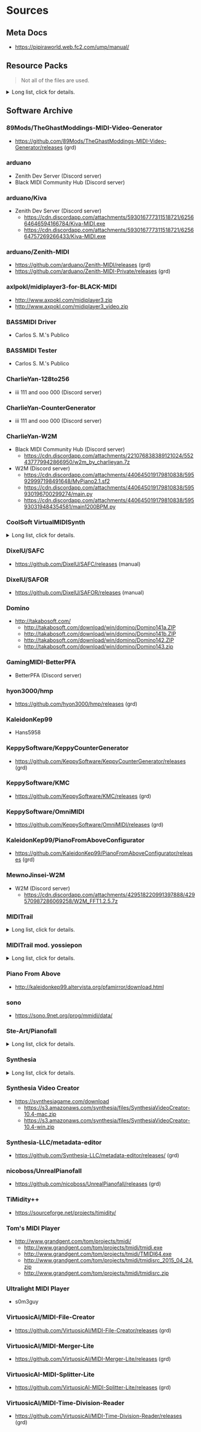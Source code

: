 # Sources

## Meta Docs

- https://pipiraworld.web.fc2.com/ump/manual/

## Resource Packs

> Not all of the files are used.
<details><summary>Long list, click for details.</summary>

- https://cdn.discordapp.com/attachments/342003805270966284/382789931556274179/UMP_SkinMods.rar
- https://cdn.discordapp.com/attachments/342003805270966284/385094539775442956/PFA.rar
- https://cdn.discordapp.com/attachments/342003805270966284/385094759972208641/TGM.rar
- https://cdn.discordapp.com/attachments/342003805270966284/386013322266542101/PFA_And_TGM.rar
- https://cdn.discordapp.com/attachments/387414720837320706/387420453188141056/MIDITrail_UMP_Skin_1.1.7z
- https://cdn.discordapp.com/attachments/387414720837320706/387422708230520854/HBRDnot3s_Skin_1.2.7z
- https://cdn.discordapp.com/attachments/387414720837320706/387524953895075840/1.2_Beta_1.rar
- https://cdn.discordapp.com/attachments/387414720837320706/387760218445971456/HD_texture_pack_for_MIDITrail.zip
- https://cdn.discordapp.com/attachments/387414720837320706/387826075155038218/UMP_Synthesia_0.8.2_skin.zip
- https://cdn.discordapp.com/attachments/387414720837320706/387938970152992768/PFA.rar
- https://cdn.discordapp.com/attachments/387414720837320706/387939021449461770/TGM.rar
- https://cdn.discordapp.com/attachments/387414720837320706/388311506019680277/TGM.rar
- https://cdn.discordapp.com/attachments/387414720837320706/388311508821606400/PFA.rar
- https://cdn.discordapp.com/attachments/387414720837320706/388329783143956481/DominoOnion.rar
- https://cdn.discordapp.com/attachments/387414720837320706/388329783295082510/Domino.rar
- https://cdn.discordapp.com/attachments/387414720837320706/388358270617911296/TGM.rar
- https://cdn.discordapp.com/attachments/387414720837320706/388358273721565194/PFA.rar
- https://cdn.discordapp.com/attachments/387414720837320706/388622175583862785/Domino.rar
- https://cdn.discordapp.com/attachments/387414720837320706/388622177072840704/Domino_Onion.rar
- https://cdn.discordapp.com/attachments/387414720837320706/388667310744797185/MIDITrail.rar
- https://cdn.discordapp.com/attachments/387414720837320706/388852080896638976/UMP_Pakiucs_neon_negative_keys.zip
- https://cdn.discordapp.com/attachments/387414720837320706/388902538881138700/FLStudioModern.rar
- https://cdn.discordapp.com/attachments/387414720837320706/388922898997444608/FLStudio_Flat.rar
- https://cdn.discordapp.com/attachments/387414720837320706/388922908585754625/FLStudio_Classic.rar
- https://cdn.discordapp.com/attachments/387414720837320706/389081789416734724/1.2.1_HBRDnot3s.7z
- https://cdn.discordapp.com/attachments/387414720837320706/389249821950869515/1.2.1_HBRDnot3s.7z
- https://cdn.discordapp.com/attachments/387414720837320706/389903833406504970/PFA_UMP_Modded_by_AwesomeGamer89.7z
- https://cdn.discordapp.com/attachments/387414720837320706/389905725654171648/Textures.7z
- https://cdn.discordapp.com/attachments/387414720837320706/389961823656476692/MIDIVoyager_UMP_Modded_by_AwesomeGamer89.7z
- https://cdn.discordapp.com/attachments/387414720837320706/389969576378761228/Barcode_UMP_by_AwesomeGamer89.7z
- https://cdn.discordapp.com/attachments/387414720837320706/390052087284760576/Domino.rar
- https://cdn.discordapp.com/attachments/387414720837320706/390052098013790208/FLStudio_Classic.rar
- https://cdn.discordapp.com/attachments/387414720837320706/390052098449866753/Domino_Onion.rar
- https://cdn.discordapp.com/attachments/387414720837320706/390052100815585280/FLStudio_Flat.rar
- https://cdn.discordapp.com/attachments/387414720837320706/390052101939789824/MIDITrail.rar
- https://cdn.discordapp.com/attachments/387414720837320706/390052102090653696/FLStudio_Modern.rar
- https://cdn.discordapp.com/attachments/387414720837320706/390052106171580416/PFA.rar
- https://cdn.discordapp.com/attachments/387414720837320706/390052111007875072/TGMP.rar
- https://cdn.discordapp.com/attachments/387414720837320706/390290636244516864/1.2.2_HBRDnot3s.7z
- https://cdn.discordapp.com/attachments/387414720837320706/394288117537832960/PFA_Skin_1.2.2.7z
- https://cdn.discordapp.com/attachments/387414720837320706/395879729603018753/PFA_1.2.2_-_4096X23044K_PFA.7z
- https://cdn.discordapp.com/attachments/387414720837320706/395901286505250816/PFA_1.2.2_-_PFA_128_4096X23044K_PFA.7z
- https://cdn.discordapp.com/attachments/387414720837320706/401535948094963712/resourcepacks.7z
- https://cdn.discordapp.com/attachments/387414720837320706/401535948094963712/resourcepacks.7z
- https://cdn.discordapp.com/attachments/387414720837320706/401759960804884480/HyperKeys.rar
- https://cdn.discordapp.com/attachments/387414720837320706/401759960804884480/HyperKeys.rar
- https://cdn.discordapp.com/attachments/387414720837320706/401828560354148363/Glitched.7z
- https://cdn.discordapp.com/attachments/387414720837320706/417008382357274625/UMP_1.3_7_PFA_Textures_720p_by_WoofFace4000.7z
- https://cdn.discordapp.com/attachments/387414720837320706/419798036101857280/UltraLight_MIDIPlayer_Texture_Pack_by_YAMAHAPSR_800.7z
- https://cdn.discordapp.com/attachments/387414720837320706/422021298252677134/YAMAs_Piano_1.1.0.7z
- https://cdn.discordapp.com/attachments/387414720837320706/435636668012429312/Domino_1.43_Translated.rar
- https://cdn.discordapp.com/attachments/387414720837320706/450389710544699403/Mixed_up_skins_alexs_skin_v7.zip
- https://cdn.discordapp.com/attachments/387414720837320706/450389845550825492/emex.zip
- https://cdn.discordapp.com/attachments/387414720837320706/454076847840559114/Crystal.7z
- https://cdn.discordapp.com/attachments/387414720837320706/456828642605924363/HBFMP.7z
- https://cdn.discordapp.com/attachments/387414720837320706/465726897020731402/PFATrail_mod_by_GamingMidi.rar
- https://cdn.discordapp.com/attachments/387414720837320706/471195488557727744/UserPack_0.0.2.8.7z
- https://cdn.discordapp.com/attachments/387414720837320706/485854515241680926/Logo_the_pizza_pies_skin.rar
- https://cdn.discordapp.com/attachments/387414720837320706/506335894551134208/PFA_4K_UMP.zip
- https://cdn.discordapp.com/attachments/387414720837320706/506948322624536576/Domino143.7z
- https://cdn.discordapp.com/attachments/387414720837320706/507112558122237953/Hecterium.7z
- https://cdn.discordapp.com/attachments/387414720837320706/509113236566573121/Xanderoskaups_Piano.zip
- https://cdn.discordapp.com/attachments/387414720837320706/509514497573257247/synthesialn.zip
- https://cdn.discordapp.com/attachments/387414720837320706/511363088734355456/a_deepfryed_texturepack_because_im_bored.zip
- https://cdn.discordapp.com/attachments/387414720837320706/511621828242964490/InferniSkin_1.0.zip
- https://cdn.discordapp.com/attachments/387414720837320706/512388443574370305/license.zip
- https://cdn.discordapp.com/attachments/387414720837320706/513586816876806154/Colins_Resourcepack_v1.0.7z
- https://cdn.discordapp.com/attachments/387414720837320706/513718847396904982/Xanderoskaups_Piano.zip
- https://cdn.discordapp.com/attachments/387414720837320706/526041894594281476/Poisonous_Cat_Link_Skin_1.1.rar
- https://cdn.discordapp.com/attachments/387414720837320706/526155308943540224/Synthesia.zip
- https://cdn.discordapp.com/attachments/387414720837320706/526155455664488459/Synthesia_2.zip
- https://cdn.discordapp.com/attachments/387414720837320706/530167391905251339/PFA_1080p_UMP.zip
- https://cdn.discordapp.com/attachments/387414720837320706/534559282637701129/My_UMP_colour_scheme.zip
- https://cdn.discordapp.com/attachments/387414720837320706/534753418489888778/Pc_Link_Skin_1.3.rar
- https://cdn.discordapp.com/attachments/387414720837320706/546094854514409492/umpskin.zip
- https://cdn.discordapp.com/attachments/387414720837320706/560005197544292362/128to256.zip
- https://cdn.discordapp.com/attachments/387414720837320706/560463410622627849/128to256.zip
- https://cdn.discordapp.com/attachments/387414720837320706/560735387304329227/128to256.zip
- https://cdn.discordapp.com/attachments/387414720837320706/587704334733803561/Lucas_Colored_Synthesia_Skin_V2.zip
- https://cdn.discordapp.com/attachments/387414720837320706/587704338890096658/Lucas_Colored_Synthesia_Skin.zip
- https://cdn.discordapp.com/attachments/387414720837320706/592946405115559950/MyBoard.zip
- https://cdn.discordapp.com/attachments/387414720837320706/595064160128204802/pfavizkhang6-30-19.7z
- https://cdn.discordapp.com/attachments/387414720837320706/602589939062013966/MPP_Keys.zip
- https://cdn.discordapp.com/attachments/387414720837320706/602720118388293642/MPP_Keys_Final.zip
- https://cdn.discordapp.com/attachments/387414720837320706/602994155441881138/pfaframedump7-22-19.7z
- https://cdn.discordapp.com/attachments/387414720837320706/605511964764012567/PianoFromAbove_1080p.zip
- https://cdn.discordapp.com/attachments/387414720837320706/606199931660795904/pfavizkhang7-31-19.7z
- https://cdn.discordapp.com/attachments/387414720837320706/606201328120889345/pfaframedump7-31-19.7z
- https://cdn.discordapp.com/attachments/387414720837320706/613171742776754176/ShitPFA.7z
- https://cdn.discordapp.com/attachments/387414720837320706/613573687882416131/MuseScore_Keys.zip
- https://cdn.discordapp.com/attachments/387414720837320706/614029523805143070/Synthesia.zip
- https://cdn.discordapp.com/attachments/387414720837320706/615345851010908160/Untextured.zip
- https://cdn.discordapp.com/attachments/387414720837320706/617220619028660225/UMP_resource_packs_made_by_YMI_Black_Moon.zip
- https://cdn.discordapp.com/attachments/387414720837320706/617220624724787220/Zenith_resource_packs_and_palettes_made_by_YMI_Black_Moon.zip
- https://cdn.discordapp.com/attachments/427673080089804800/428281551135047680/FuzzKeys.7z
- https://cdn.discordapp.com/attachments/427673080089804800/446190240898613270/Piano_From_Above.zip
- https://cdn.discordapp.com/attachments/427673080089804800/446192491536842752/TGMs_Video_Generator.zip
- https://cdn.discordapp.com/attachments/427673080089804800/446194532866850817/Fl_Studio_Classic.zip
- https://cdn.discordapp.com/attachments/427673080089804800/449432346882473984/Cramels.7z
- https://cdn.discordapp.com/attachments/427673080089804800/455396926385291266/YAMAs_Piano_1.1.0.7z
- https://cdn.discordapp.com/attachments/427673080089804800/459980251464990720/Synthesia_.zip
- https://cdn.discordapp.com/attachments/427673080089804800/462935630532444162/HFBMP_Textures_for_UltraLight_MIDIPlayer_by_YAMAHAPSR_800.zip
- https://cdn.discordapp.com/attachments/427673080089804800/464330164172619777/HyperKeys_Fixed.zip
- https://cdn.discordapp.com/attachments/427673080089804800/500877348137074698/Cramels_testure_4.7z
- https://cdn.discordapp.com/attachments/427673080089804800/505117453072859137/BeatMIDI.zip
- https://cdn.discordapp.com/attachments/427673080089804800/505166822786727936/BeatMIDI011.zip
- https://cdn.discordapp.com/attachments/427673080089804800/505172993098514463/BeatMIDI011SNC.zip
- https://cdn.discordapp.com/attachments/427673080089804800/505922751203115008/memeidk.7z
- https://cdn.discordapp.com/attachments/427673080089804800/511363551890374657/a_deepfryed_texturepack_because_im_bored.zip
- https://cdn.discordapp.com/attachments/427673080089804800/513552395901599755/Genyous_Skin_V2.zip
- https://cdn.discordapp.com/attachments/427673080089804800/513571673015058452/BKB10s_Dark_Theme.zip
- https://cdn.discordapp.com/attachments/427673080089804800/513726243057827852/Xanderoskaups_Piano.zip
- https://cdn.discordapp.com/attachments/427673080089804800/513726470250692609/MidiVoyager.zip
- https://cdn.discordapp.com/attachments/427673080089804800/521525800273444892/ChromaRainbowPack.zip
- https://cdn.discordapp.com/attachments/427673080089804800/523008255841009675/SZTypeA.zip
- https://cdn.discordapp.com/attachments/427673080089804800/523008271439626240/SZTypeB.zip
- https://cdn.discordapp.com/attachments/427673080089804800/532618035903725589/UMP_Default_for_1080p.zip
- https://cdn.discordapp.com/attachments/427673080089804800/567761847982358538/Xanderoskaups_Piano.zip
- https://cdn.discordapp.com/attachments/427673080089804800/568403476753809408/Valse_Piano.zip
- https://cdn.discordapp.com/attachments/427673080089804800/572298343922008075/Zelskin.zip
- https://cdn.discordapp.com/attachments/427673080089804800/583024884112818253/Synthesia_9.zip
- https://cdn.discordapp.com/attachments/427673080089804800/606918862012809313/Valse_Piano.zip
- https://cdn.discordapp.com/attachments/427673080089804800/609947545644302339/PianoFromAbove_1080p.zip
- https://cdn.discordapp.com/attachments/427673080089804800/616041966978859104/Valse_Piano_1080p.zip
- https://cdn.discordapp.com/attachments/427673080089804800/616215871379210277/Valse_Piano_1080p.zip
- https://cdn.discordapp.com/attachments/427673080089804800/617219528157298688/UMP_resource_packs_made_by_YMI_Black_Moon.zip
- https://cdn.discordapp.com/attachments/514252322503655425/587703795350372353/Lucas_Colored_Synthesia_Skin_V2.zip
- https://cdn.discordapp.com/attachments/514252322503655425/587703804275720208/Lucas_Colored_Synthesia_Skin.zip
- https://cdn.discordapp.com/attachments/551402771933298688/566252164058578957/Domino.7z
- https://cdn.discordapp.com/attachments/569034019266887690/569034313681862678/Default.zip
- https://cdn.discordapp.com/attachments/569034019266887690/570896157832642561/Fresh_Start.zip
- https://cdn.discordapp.com/attachments/569034019266887690/571785189294997508/Solid_Notes.zip
- https://cdn.discordapp.com/attachments/569034019266887690/576289924374855680/Kitsune_Zenith_Resources_Pack.zip
- https://cdn.discordapp.com/attachments/569034019266887690/576347738535624706/Kitsune__Resources_Pack_Fix_note_edge.zip
- https://cdn.discordapp.com/attachments/569034019266887690/592945764976689152/MyBoard.zip
- https://cdn.discordapp.com/attachments/569034019266887690/593720001953792001/Kitsune_Keyboard_Pack_v.2.4.zip
- https://cdn.discordapp.com/attachments/569034019266887690/594689716541063188/invert_colors_pfa.zip
- https://cdn.discordapp.com/attachments/569034019266887690/599229288893382656/Synthesia_Nico_Edition.zip
- https://cdn.discordapp.com/attachments/569034019266887690/599259321599262722/NICOPIANO.zip
- https://cdn.discordapp.com/attachments/569034019266887690/599552564689895447/NICOPIANO.zip
- https://cdn.discordapp.com/attachments/569034019266887690/602884407279484928/Corrupted_Default.zip
- https://cdn.discordapp.com/attachments/569034019266887690/603058375517011978/ETOTs_Pack.zip
- https://cdn.discordapp.com/attachments/569034019266887690/606852287188434958/kellyPIANO.zip
- https://cdn.discordapp.com/attachments/569034019266887690/606863052091949059/kellyPIANO.zip
- https://cdn.discordapp.com/attachments/569034019266887690/607052776110817310/kellyPIANO.zip
- https://cdn.discordapp.com/attachments/569034019266887690/607191851111415838/kellyPIANO.zip
- https://cdn.discordapp.com/attachments/569034019266887690/607208553954017284/kellyPIANO.zip
- https://cdn.discordapp.com/attachments/569034019266887690/607218320441212952/kellyPIANO.zip
- https://cdn.discordapp.com/attachments/569034019266887690/607448664402558994/kellyPIANO.zip
- https://cdn.discordapp.com/attachments/569034019266887690/607519619011313666/kellyPIANO.zip
- https://cdn.discordapp.com/attachments/569034019266887690/607752737018347521/kellyPIANO.zip
- https://cdn.discordapp.com/attachments/569034019266887690/607783485624549406/ETOTs_Pack_Alternative_Edition.zip
- https://cdn.discordapp.com/attachments/569034019266887690/608152256831029259/kellyPIANO.zip
- https://cdn.discordapp.com/attachments/569034019266887690/611842898157240320/kellyPIANO.zip
- https://cdn.discordapp.com/attachments/569034019266887690/612633900728057866/Synthesia_Palettes.zip
- https://cdn.discordapp.com/attachments/569034019266887690/615230541893206043/ETOTs_Piano_v1.0.1.zip
- https://cdn.discordapp.com/attachments/569034019266887690/616507177187934208/UMP_Pack_V1.zip
- https://cdn.discordapp.com/attachments/569034019266887690/616944303838855168/UMP_Pack_V1.0.1.zip
- https://cdn.discordapp.com/attachments/569034019266887690/617220054680862740/Zenith_resource_packs_and_palettes_made_by_YMI_Black_Moon.zip
- https://cdn.discordapp.com/attachments/569034019266887690/622047174989053972/SynthesiaUltimate.zrp
- https://cdn.discordapp.com/attachments/569034019266887690/622506836527939623/OldSchool.zrp
- https://cdn.discordapp.com/attachments/569034019266887690/623008092790980658/Shit_Pack.zip
- https://cdn.discordapp.com/attachments/569034019266887690/623433012180418560/kellyPIANO.zip
- https://cdn.discordapp.com/attachments/569034019266887690/623480107507646465/kellyPIANO.zip
- https://cdn.discordapp.com/attachments/569034019266887690/625824975407808512/ETOTs_Pack_1.0.2.zip

</details>

## Software Archive

### 89Mods/TheGhastModdings-MIDI-Video-Generator

- https://github.com/89Mods/TheGhastModdings-MIDI-Video-Generator/releases (grd)

### arduano

- Zenith Dev Server (Discord server)
- Black MIDI Community Hub (Discord server)

### arduano/Kiva

- Zenith Dev Server (Discord server)
  - https://cdn.discordapp.com/attachments/593016777311518721/625664646594166784/Kiva-MIDI.exe
  - https://cdn.discordapp.com/attachments/593016777311518721/625664757269266433/Kiva-MIDI.exe

### arduano/Zenith-MIDI

- https://github.com/arduano/Zenith-MIDI/releases (grd)
- https://github.com/arduano/Zenith-MIDI-Private/releases (grd)

### axlpokl/midiplayer3-for-BLACK-MIDI

- http://www.axpokl.com/midiplayer3.zip
- http://www.axpokl.com/midiplayer3_video.zip

### BASSMIDI Driver

- Carlos S. M.'s Publico

### BASSMIDI Tester

- Carlos S. M.'s Publico

### CharlieYan-128to256

- iii 111 and ooo 000 (Discord server)

### CharlieYan-CounterGenerator

- iii 111 and ooo 000 (Discord server)

### CharlieYan-W2M

- Black MIDI Community Hub (Discord server)
  - https://cdn.discordapp.com/attachments/221076838389121024/552437779942866950/w2m_by_charlieyan.7z
- W2M (Discord server)
  - https://cdn.discordapp.com/attachments/440645019179810838/595929997198491648/MyPiano2.1.sf2
  - https://cdn.discordapp.com/attachments/440645019179810838/595930196700299274/main.py
  - https://cdn.discordapp.com/attachments/440645019179810838/595930319484354581/main1200BPM.py

### CoolSoft VirtualMIDISynth

<details><summary>Long list, click for details.</summary>

- https://coolsoft.altervista.org/en/virtualmidisynth
  - https://coolsoft.altervista.org/en/download/CoolSoft_VirtualMIDISynth_1.10.0.exe
  - https://coolsoft.altervista.org/en/download/CoolSoft_VirtualMIDISynth_1.10.1.exe
  - https://coolsoft.altervista.org/en/download/CoolSoft_VirtualMIDISynth_1.12.0.exe
  - https://coolsoft.altervista.org/en/download/CoolSoft_VirtualMIDISynth_1.12.1.exe
  - https://coolsoft.altervista.org/en/download/CoolSoft_VirtualMIDISynth_1.13.0.exe
  - https://coolsoft.altervista.org/en/download/CoolSoft_VirtualMIDISynth_1.14.0.exe
  - https://coolsoft.altervista.org/en/download/CoolSoft_VirtualMIDISynth_1.14.1.exe
  - https://coolsoft.altervista.org/en/download/CoolSoft_VirtualMIDISynth_1.15.0.exe
  - https://coolsoft.altervista.org/en/download/CoolSoft_VirtualMIDISynth_1.15.1.exe
  - https://coolsoft.altervista.org/en/download/CoolSoft_VirtualMIDISynth_1.15.2.exe
  - https://coolsoft.altervista.org/en/download/CoolSoft_VirtualMIDISynth_1.16.0.exe
  - https://coolsoft.altervista.org/en/download/CoolSoft_VirtualMIDISynth_1.16.1.exe
  - https://coolsoft.altervista.org/en/download/CoolSoft_VirtualMIDISynth_1.17.0.exe
  - https://coolsoft.altervista.org/en/download/CoolSoft_VirtualMIDISynth_1.17.1.exe
  - https://coolsoft.altervista.org/en/download/CoolSoft_VirtualMIDISynth_1.8.0.exe
  - https://coolsoft.altervista.org/en/download/CoolSoft_VirtualMIDISynth_1.8.1.exe
  - https://coolsoft.altervista.org/en/download/CoolSoft_VirtualMIDISynth_1.8.2.exe
  - https://coolsoft.altervista.org/en/download/CoolSoft_VirtualMIDISynth_1.9.0.exe
  - https://coolsoft.altervista.org/en/download/CoolSoft_VirtualMIDISynth_1.9.1.exe
  - https://coolsoft.altervista.org/en/download/CoolSoft_VirtualMIDISynth_1.9.2.exe
  - https://coolsoft.altervista.org/en/download/CoolSoft_VirtualMIDISynth_2.0.0.exe
  - https://coolsoft.altervista.org/en/download/CoolSoft_VirtualMIDISynth_2.0.1.exe
  - https://coolsoft.altervista.org/en/download/CoolSoft_VirtualMIDISynth_2.1.0.exe
  - https://coolsoft.altervista.org/en/download/CoolSoft_VirtualMIDISynth_2.2.1.exe
  - https://coolsoft.altervista.org/en/download/CoolSoft_VirtualMIDISynth_2.3.2.exe
  - https://coolsoft.altervista.org/en/download/CoolSoft_VirtualMIDISynth_2.4.1.exe
  - https://coolsoft.altervista.org/en/download/CoolSoft_VirtualMIDISynth_2.5.4.exe
  - https://coolsoft.altervista.org/en/download/CoolSoft_VirtualMIDISynth_2.6.0.exe
  - https://coolsoft.altervista.org/en/download/CoolSoft_VirtualMIDISynth_2.7.2.exe
  - https://coolsoft.altervista.org/en/download/CoolSoft_VirtualMIDISynth_2.7.3.exe
- Carlos S. M.'s Publico

</details>

### DixelU/SAFC

- https://github.com/DixelU/SAFC/releases (manual)

### DixelU/SAFOR

- https://github.com/DixelU/SAFOR/releases (manual)

### Domino

- http://takabosoft.com/
  - http://takabosoft.com/download/win/domino/Domino141a.ZIP
  - http://takabosoft.com/download/win/domino/Domino141b.ZIP
  - http://takabosoft.com/download/win/domino/Domino142.ZIP
  - http://takabosoft.com/download/win/domino/Domino143.zip

### GamingMIDI-BetterPFA

- BetterPFA (Discord server)

### hyon3000/hmp

- https://github.com/hyon3000/hmp/releases (grd)

### KaleidonKep99

- Hans5958

### KeppySoftware/KeppyCounterGenerator

- https://github.com/KeppySoftware/KeppyCounterGenerator/releases (grd)

### KeppySoftware/KMC

- https://github.com/KeppySoftware/KMC/releases (grd)

### KeppySoftware/OmniMIDI

- https://github.com/KeppySoftware/OmniMIDI/releases (grd)

### KaleidonKep99/PianoFromAboveConfigurator

- https://github.com/KaleidonKep99/PianoFromAboveConfigurator/releases (grd)

### MewnoJinsei-W2M

- W2M (Discord server)
  - https://cdn.discordapp.com/attachments/429518220991397888/429570987286069258/W2M_FFT1.2.5.7z

### MIDITrail

<details><summary>Long list, click for details.</summary>

- https://osdn.net/projects/miditrail/releases/
  - https://osdn.net/frs/redir.php?m=xtom_hk&f=miditrail/47684/MIDITrail-Ver.1.0.0.zip
  - https://osdn.net/frs/redir.php?m=xtom_hk&f=miditrail/47684/MIDITrail-Ver.1.0.0src.zip
  - https://osdn.net/frs/redir.php?m=xtom_hk&f=miditrail/47758/MIDITrail-Ver.1.0.1.zip
  - https://osdn.net/frs/redir.php?m=xtom_hk&f=miditrail/47758/MIDITrail-Ver.1.0.1src.zip
  - https://osdn.net/frs/redir.php?m=xtom_hk&f=miditrail/47940/MIDITrail-Ver.1.0.2.zip
  - https://osdn.net/frs/redir.php?m=xtom_hk&f=miditrail/47940/MIDITrail-Ver.1.0.2src.zip
  - https://osdn.net/frs/redir.php?m=xtom_hk&f=miditrail/48251/MIDITrail-Ver.1.0.3.zip
  - https://osdn.net/frs/redir.php?m=xtom_hk&f=miditrail/48251/MIDITrail-Ver.1.0.3src.zip
  - https://osdn.net/frs/redir.php?m=xtom_hk&f=miditrail/48413/MIDITrail-Ver.1.0.4.zip
  - https://osdn.net/frs/redir.php?m=xtom_hk&f=miditrail/48413/MIDITrail-Ver.1.0.4src.zip
  - https://osdn.net/frs/redir.php?m=xtom_hk&f=miditrail/48527/MIDITrail-Ver.1.0.5.zip
  - https://osdn.net/frs/redir.php?m=xtom_hk&f=miditrail/48527/MIDITrail-Ver.1.0.5src.zip
  - https://osdn.net/frs/redir.php?m=xtom_hk&f=miditrail/48740/MIDITrail-Ver.1.1.0beta.zip
  - https://osdn.net/frs/redir.php?m=xtom_hk&f=miditrail/48740/MIDITrail-Ver.1.1.0betasrc.zip
  - https://osdn.net/frs/redir.php?m=xtom_hk&f=miditrail/49014/MIDITrail-Ver.1.1.0.zip
  - https://osdn.net/frs/redir.php?m=xtom_hk&f=miditrail/49014/MIDITrail-Ver.1.1.0src.zip
  - https://osdn.net/frs/redir.php?m=xtom_hk&f=miditrail/49403/MIDITrail-Ver.1.1.1.zip
  - https://osdn.net/frs/redir.php?m=xtom_hk&f=miditrail/49403/MIDITrail-Ver.1.1.1src.zip
  - https://osdn.net/frs/redir.php?m=xtom_hk&f=miditrail/50341/MIDITrail-Ver.1.1.2-Windows_src.zip
  - https://osdn.net/frs/redir.php?m=xtom_hk&f=miditrail/50341/MIDITrail-Ver.1.1.2-Windows.zip
  - https://osdn.net/frs/redir.php?m=xtom_hk&f=miditrail/50342/MIDITrail-Ver.1.1.2-MacOSX_src.zip
  - https://osdn.net/frs/redir.php?m=xtom_hk&f=miditrail/50342/MIDITrail-Ver.1.1.2-MacOSX.zip
  - https://osdn.net/frs/redir.php?m=xtom_hk&f=miditrail/54303/MIDITrail-Ver.1.1.3a-MacOSX_src.zip
  - https://osdn.net/frs/redir.php?m=xtom_hk&f=miditrail/54303/MIDITrail-Ver.1.1.3a-MacOSX.zip
  - https://osdn.net/frs/redir.php?m=xtom_hk&f=miditrail/54578/MIDITrail-Ver.1.1.3-Windows_src.zip
  - https://osdn.net/frs/redir.php?m=xtom_hk&f=miditrail/54578/MIDITrail-Ver.1.1.3-Windows.zip
  - https://osdn.net/frs/redir.php?m=xtom_hk&f=miditrail/54883/MIDITrail-Ver.1.2.0-MacOSX_src.zip
  - https://osdn.net/frs/redir.php?m=xtom_hk&f=miditrail/54883/MIDITrail-Ver.1.2.0-MacOSX.zip
  - https://osdn.net/frs/redir.php?m=xtom_hk&f=miditrail/55129/MIDITrail-Ver.1.2.0-Windows_src.zip
  - https://osdn.net/frs/redir.php?m=xtom_hk&f=miditrail/55129/MIDITrail-Ver.1.2.0-Windows.zip
  - https://osdn.net/frs/redir.php?m=xtom_hk&f=miditrail/56665/MIDITrail-Ver.1.0.0-iOS_src.zip
  - https://osdn.net/frs/redir.php?m=xtom_hk&f=miditrail/59975/MIDITrail-Ver.1.2.1-Windows_src.zip
  - https://osdn.net/frs/redir.php?m=xtom_hk&f=miditrail/59975/MIDITrail-Ver.1.2.1-Windows.zip
  - https://osdn.net/frs/redir.php?m=xtom_hk&f=miditrail/60194/MIDITrail-Ver.1.2.1-MacOSX_src.zip
  - https://osdn.net/frs/redir.php?m=xtom_hk&f=miditrail/60194/MIDITrail-Ver.1.2.1-MacOSX.zip
  - https://osdn.net/frs/redir.php?m=xtom_hk&f=miditrail/60305/MIDITrail-Ver.1.0.1-iOS_src.zip
  - https://osdn.net/frs/redir.php?m=xtom_hk&f=miditrail/60640/MIDITrail-Ver.1.2.1a-Windows_src.zip
  - https://osdn.net/frs/redir.php?m=xtom_hk&f=miditrail/60640/MIDITrail-Ver.1.2.1a-Windows.zip
  - https://osdn.net/frs/redir.php?m=xtom_hk&f=miditrail/60640/MIDITrail-Ver.1.2.1a-Windows64.zip
  - https://osdn.net/frs/redir.php?m=xtom_hk&f=miditrail/61015/MIDITrail-Ver.1.2.1b-Windows_src.zip
  - https://osdn.net/frs/redir.php?m=xtom_hk&f=miditrail/61015/MIDITrail-Ver.1.2.1b-Windows.zip
  - https://osdn.net/frs/redir.php?m=xtom_hk&f=miditrail/61015/MIDITrail-Ver.1.2.1b-Windows64.zip
  - https://osdn.net/frs/redir.php?m=xtom_hk&f=miditrail/64107/MIDITrail-Ver.1.2.2-MacOSX_src.zip
  - https://osdn.net/frs/redir.php?m=xtom_hk&f=miditrail/64107/MIDITrail-Ver.1.2.2-MacOSX.zip
  - https://osdn.net/frs/redir.php?m=xtom_hk&f=miditrail/66812/MIDITrail-Ver.1.2.2-Windows_src.zip
  - https://osdn.net/frs/redir.php?m=xtom_hk&f=miditrail/66812/MIDITrail-Ver.1.2.2-Windows.zip
  - https://osdn.net/frs/redir.php?m=xtom_hk&f=miditrail/66812/MIDITrail-Ver.1.2.2-Windows64.zip
  - https://osdn.net/frs/redir.php?m=xtom_hk&f=miditrail/67161/MIDITrail-Ver.1.1.0-iOS_src.zip
  - https://osdn.net/frs/redir.php?m=xtom_hk&f=miditrail/67162/MIDITrail-Ver.1.1.1-iOS_src.zip
  - https://osdn.net/frs/redir.php?m=xtom_hk&f=miditrail/68138/MIDITrail-Ver.1.2.3-macOS_src.zip
  - https://osdn.net/frs/redir.php?m=xtom_hk&f=miditrail/68138/MIDITrail-Ver.1.2.3-macOS.zip
  - https://osdn.net/frs/redir.php?m=xtom_hk&f=miditrail/68482/MIDITrail-Ver.1.2.3-Windows_src.zip
  - https://osdn.net/frs/redir.php?m=xtom_hk&f=miditrail/68482/MIDITrail-Ver.1.2.3-Windows.zip
  - https://osdn.net/frs/redir.php?m=xtom_hk&f=miditrail/68482/MIDITrail-Ver.1.2.3-Windows64.zip
  - https://osdn.net/frs/redir.php?m=xtom_hk&f=miditrail/68935/MIDITrail-Ver.1.1.2-iOS_src.zip
  - https://osdn.net/frs/redir.php?m=xtom_hk&f=miditrail/69073/MIDITrail-Ver.1.2.0-iOS_src.zip
  - https://osdn.net/frs/redir.php?m=xtom_hk&f=miditrail/70126/MIDITrail-Ver.1.2.1-iOS_src.zip
  - https://osdn.net/frs/redir.php?m=xtom_hk&f=miditrail/70595/MIDITrail-Ver.1.2.2-iOS_src.zip
  - https://osdn.net/frs/redir.php?m=xtom_hk&f=miditrail/70617/MIDITrail-Ver.1.2.4-Windows_src.zip
  - https://osdn.net/frs/redir.php?m=xtom_hk&f=miditrail/70617/MIDITrail-Ver.1.2.4-Windows.zip
  - https://osdn.net/frs/redir.php?m=xtom_hk&f=miditrail/70617/MIDITrail-Ver.1.2.4-Windows64.zip
  - https://osdn.net/frs/redir.php?m=xtom_hk&f=miditrail/70811/MIDITrail-Ver.1.2.3-iOS_src.zip
  - https://osdn.net/frs/redir.php?m=xtom_hk&f=miditrail/70991/MIDITrail-Ver.1.2.4-macOS_src.zip
  - https://osdn.net/frs/redir.php?m=xtom_hk&f=miditrail/70991/MIDITrail-Ver.1.2.4-macOS.zip
  - https://osdn.net/frs/redir.php?m=xtom_hk&f=miditrail/71069/MIDITrail-Ver.1.2.5-macOS_src.zip
  - https://osdn.net/frs/redir.php?m=xtom_hk&f=miditrail/71069/MIDITrail-Ver.1.2.5-macOS.zip
  - https://osdn.net/frs/redir.php?m=xtom_hk&f=miditrail/71079/MIDITrail-Ver.1.2.4-iOS_src.zip
  - https://osdn.net/frs/redir.php?m=xtom_hk&f=miditrail/71110/MIDITrail-Ver.1.2.5-Windows_src.zip
  - https://osdn.net/frs/redir.php?m=xtom_hk&f=miditrail/71110/MIDITrail-Ver.1.2.5-Windows.zip
  - https://osdn.net/frs/redir.php?m=xtom_hk&f=miditrail/71110/MIDITrail-Ver.1.2.5-Windows64.zip
  - https://osdn.net/frs/redir.php?m=xtom_hk&f=miditrail/71183/MIDITrail-Ver.1.2.6-macOS_src.zip
  - https://osdn.net/frs/redir.php?m=xtom_hk&f=miditrail/71183/MIDITrail-Ver.1.2.6-macOS.zip
  - https://osdn.net/frs/redir.php?m=xtom_hk&f=miditrail/71184/MIDITrail-Ver.1.2.6-Windows_src.zip
  - https://osdn.net/frs/redir.php?m=xtom_hk&f=miditrail/71184/MIDITrail-Ver.1.2.6-Windows.zip
  - https://osdn.net/frs/redir.php?m=xtom_hk&f=miditrail/71184/MIDITrail-Ver.1.2.6-Windows64.zip
  
</details>

### MIDITrail mod. yossiepon

<details><summary>Long list, click for details.</summary>

- https://osdn.net/users/yoshy/pf/MIDITrailMod/wiki/FrontPage
  - https://osdn.net/frs/chamber_redir.php?m=gigenet&f=users/11/11223/MIDITrail-Ver.1.2.0-mod_yossiepon_20121229_886c22a.zip
  - https://osdn.net/frs/chamber_redir.php?m=gigenet&f=users/11/11224/MIDITrail-Ver.1.2.1b-mod_yossiepon_20140920_ee771fd.zip
  - https://osdn.net/frs/chamber_redir.php?m=gigenet&f=users/11/11392/MIDITrail-Ver.1.2.2-mod_yossiepon_20161223_6e6f46e.zip
  - https://osdn.net/frs/chamber_redir.php?m=gigenet&f=users/17/17236/MIDITrail-Ver.1.2.3-mod_yossiepon_20180412_8a40226.ZIP
  - https://osdn.net/frs/chamber_redir.php?m=gigenet&f=users/24/24412/MIDITrail-Ver.1.2.6-mod_yossiepon_20190828_ae95cbd.ZIP
- http://canonical.rulez.jp/MIDITrailMod/
  - http://canonical.rulez.jp/MIDITrailMod/MIDITrail-Ver.1.2.0-mod_yossiepon_20120318_src.zip
  - http://canonical.rulez.jp/MIDITrailMod/MIDITrail-Ver.1.2.0-mod_yossiepon_20120318.zip
  - http://canonical.rulez.jp/MIDITrailMod/MIDITrail-Ver.1.2.0-mod_yossiepon_20120320_src.zip
  - http://canonical.rulez.jp/MIDITrailMod/MIDITrail-Ver.1.2.0-mod_yossiepon_20120320.zip
  - http://canonical.rulez.jp/MIDITrailMod/MIDITrail-Ver.1.2.0-mod_yossiepon_20120730.zip
  - http://canonical.rulez.jp/MIDITrailMod/MIDITrail-Ver.1.2.0-mod_yossiepon_20120731_src.ZIP
  - http://canonical.rulez.jp/MIDITrailMod/MIDITrail-Ver.1.2.0-mod_yossiepon_20121229_src.ZIP
  - http://canonical.rulez.jp/MIDITrailMod/MIDITrail-Ver.1.2.0-mod_yossiepon_20121229.zip
  - http://canonical.rulez.jp/MIDITrailMod/MIDITrail-Ver.1.2.1b-mod_yossiepon_20140920_src.ZIP
  - http://canonical.rulez.jp/MIDITrailMod/MIDITrail-Ver.1.2.1b-mod_yossiepon_20140920.zip
  - http://canonical.rulez.jp/MIDITrailMod/MIDITrail-Ver.1.2.2-mod_yossiepon_20161223_src.ZIP
  - http://canonical.rulez.jp/MIDITrailMod/MIDITrail-Ver.1.2.2-mod_yossiepon_20161223.zip
  - http://canonical.rulez.jp/MIDITrailMod/MIDITrail-Ver.1.2.3-mod_yossiepon_20180412_src.zip
  - http://canonical.rulez.jp/MIDITrailMod/MIDITrail-Ver.1.2.3-mod_yossiepon_20180412.ZIP
  - http://canonical.rulez.jp/MIDITrailMod/MIDITrail-Ver.1.2.6-mod_yossiepon_20190828_ae95cbd.ZIP
  - http://canonical.rulez.jp/MIDITrailMod/MIDITrail-Ver.1.2.6-mod_yossiepon_20190828_src.zip
  
</details>

### Piano From Above

- http://kaleidonkep99.altervista.org/pfamirror/download.html

### sono

- https://sono.9net.org/prog/mmidi/data/

### Ste-Art/Pianofall

<details><summary>Long list, click for details.</summary>

- https://bitbucket.org/steart/pianofall/wiki/Home
  - https://www.dropbox.com/s/2ahaudcd17jkqhn/Pianofall_v0.4.1_x64.zip?dl=0
  - https://www.dropbox.com/s/7kk8riunsnimvmk/Pianofall_v0.4.1_x86.zip?dl=0
  - https://www.dropbox.com/s/jkvqma9ktyvwg7r/Pianofall_v0.4.1_Linux.zip?dl=0
  - https://www.dropbox.com/s/qjiefoypbxdiwts/Pianofall_v0.4_x64.zip?dl=0
  - https://www.dropbox.com/s/t1r81x47tcdv4z7/Pianofall_v0.4_x86.zip?dl=0
  - https://www.dropbox.com/s/zuw69t5rz3v8p65/Pianofall_v0.4_Linux.zip?dl=0
  - https://www.dropbox.com/s/xcjq1ajttbv8303/Pianofall_v0.3_x64.zip?dl=0
  - https://www.dropbox.com/s/zua7gxhdel2xxmr/Pianofall_v0.3_x86.zip?dl=0
  - https://www.dropbox.com/s/3v4bt9rfga893gd/Pianofall_v0.3_Linux.zip?dl=0
  - https://www.dropbox.com/s/tx7eawe2252w89d/Pianofall_v0.2_x64.zip?dl=0
  - https://www.dropbox.com/s/x4ts9n9uoq6z7pg/Pianofall_v0.2_x86.zip?dl=0
  - https://www.dropbox.com/s/44vdmk4afqiuynv/Pianofall_v0.1_x64.zip?dl=0
  - https://www.dropbox.com/s/i38tv41ksb85bp5/Pianofall_v0.1_x86.zip?dl=0
  
</details>

### Synthesia

<details><summary>Long list, click for details.</summary>

- Carlos S. M.'s Publico
- https://synthesiagame.com/download
  - https://synthesiagame.com/get?platform=mac
  - https://synthesiagame.com/get?platform=mac&version=10
  - https://synthesiagame.com/get?platform=mac&version=10.1
  - https://synthesiagame.com/get?platform=mac&version=10.2
  - https://synthesiagame.com/get?platform=mac&version=10.3
  - https://synthesiagame.com/get?platform=mac&version=10.4
  - https://synthesiagame.com/get?platform=mac&version=10.5
  - https://synthesiagame.com/get?platform=mac&version=10.5.1
  - https://synthesiagame.com/get?platform=mac&version=9
  - https://synthesiagame.com/get?platform=win
  - https://synthesiagame.com/get?platform=win_sa
  - https://synthesiagame.com/get?platform=win_sa&version=10
  - https://synthesiagame.com/get?platform=win_sa&version=10.1
  - https://synthesiagame.com/get?platform=win_sa&version=10.2
  - https://synthesiagame.com/get?platform=win_sa&version=10.3
  - https://synthesiagame.com/get?platform=win_sa&version=10.4
  - https://synthesiagame.com/get?platform=win_sa&version=10.5
  - https://synthesiagame.com/get?platform=win_sa&version=10.5.1
  - https://synthesiagame.com/get?platform=win_sa&version=9
  - https://synthesiagame.com/get?platform=win&version=10
  - https://synthesiagame.com/get?platform=win&version=10.1
  - https://synthesiagame.com/get?platform=win&version=10.2
  - https://synthesiagame.com/get?platform=win&version=10.3
  - https://synthesiagame.com/get?platform=win&version=10.4
  - https://synthesiagame.com/get?platform=win&version=10.5
  - https://synthesiagame.com/get?platform=win&version=10.5.1
  - https://synthesiagame.com/get?platform=win&version=9
  
</details>

### Synthesia Video Creator

- https://synthesiagame.com/download
  - https://s3.amazonaws.com/synthesia/files/SynthesiaVideoCreator-10.4-mac.zip
  - https://s3.amazonaws.com/synthesia/files/SynthesiaVideoCreator-10.4-win.zip
 
### Synthesia-LLC/metadata-editor

- https://github.com/Synthesia-LLC/metadata-editor/releases/ (grd)

### nicoboss/UnrealPianofall

- https://github.com/nicoboss/UnrealPianofall/releases (grd)

### TiMidity++

- https://sourceforge.net/projects/timidity/

### Tom's MIDI Player

- http://www.grandgent.com/tom/projects/tmidi/
  - http://www.grandgent.com/tom/projects/tmidi/tmidi.exe
  - http://www.grandgent.com/tom/projects/tmidi/TMIDI64.exe
  - http://www.grandgent.com/tom/projects/tmidi/tmidisrc_2015_04_24.zip
  - http://www.grandgent.com/tom/projects/tmidi/tmidisrc.zip
  
### Ultralight MIDI Player

- s0m3guy

### VirtuosicAI/MIDI-File-Creator

- https://github.com/VirtuosicAI/MIDI-File-Creator/releases (grd)

### VirtuosicAI/MIDI-Merger-Lite

- https://github.com/VirtuosicAI/MIDI-Merger-Lite/releases (grd)

### VirtuosicAI-MIDI-Splitter-Lite

- https://github.com/VirtuosicAI-MIDI-Splitter-Lite/releases (grd)

### VirtuosicAI/MIDI-Time-Division-Reader

- https://github.com/VirtuosicAI/MIDI-Time-Division-Reader/releases (grd)
